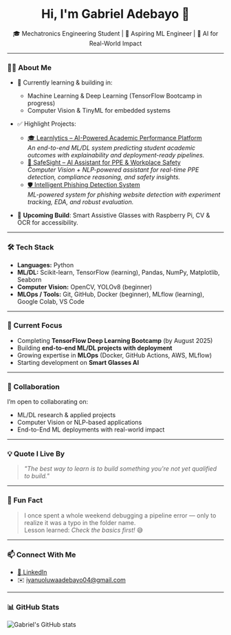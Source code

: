 <h1 align="center">Hi, I'm Gabriel Adebayo 👋</h1>

<p align="center">
  🎓 Mechatronics Engineering Student | 🤖 Aspiring ML Engineer | 🚀 AI for Real-World Impact
</p>

---

### 👨‍💻 About Me

- 🧠 Currently learning & building in:
  - Machine Learning & Deep Learning (TensorFlow Bootcamp in progress)
  - Computer Vision & TinyML for embedded systems
- ✅ Highlight Projects:
  - [🎓 Learnlytics – AI-Powered Academic Performance Platform](https://github.com/iyan-code/Learnlytics-AI-Powered-Academic-Performance-Platform)  
    *An end-to-end ML/DL system predicting student academic outcomes with explainability and deployment-ready pipelines.*
  - [🦺 SafeSight – AI Assistant for PPE & Workplace Safety](https://github.com/iyan-code/SafeSight-AI-Assistant)  
    *Computer Vision + NLP-powered assistant for real-time PPE detection, compliance reasoning, and safety insights.*
  - [🛡️ Intelligent Phishing Detection System](https://github.com/iyan-coder/Intelligent-Phishing-Detection-System)  
    *ML-powered system for phishing website detection with experiment tracking, EDA, and robust evaluation.*

- 🔭 **Upcoming Build**: Smart Assistive Glasses with Raspberry Pi, CV & OCR for accessibility.

---

### 🛠️ Tech Stack

- **Languages:** Python  
- **ML/DL:** Scikit-learn, TensorFlow (learning), Pandas, NumPy, Matplotlib, Seaborn  
- **Computer Vision:** OpenCV, YOLOv8 (beginner)  
- **MLOps / Tools:** Git, GitHub, Docker (beginner), MLflow (learning), Google Colab, VS Code  

---

### 🚀 Current Focus

- Completing **TensorFlow Deep Learning Bootcamp** (by August 2025)  
- Building **end-to-end ML/DL projects with deployment**  
- Growing expertise in **MLOps** (Docker, GitHub Actions, AWS, MLflow)  
- Starting development on **Smart Glasses AI**  

---

### 🤝 Collaboration

I’m open to collaborating on:
- ML/DL research & applied projects
- Computer Vision or NLP-based applications
- End-to-End ML deployments with real-world impact

---

### 💡 Quote I Live By

> *"The best way to learn is to build something you're not yet qualified to build."*

---

### 🎉 Fun Fact

> I once spent a whole weekend debugging a pipeline error — only to realize it was a typo in the folder name.  
> Lesson learned: *Check the basics first!* 😅

---

### 📫 Connect With Me

- [💼 LinkedIn](https://www.linkedin.com/in/gabriel-adebayo-2a0ba2281/)  
- ✉️ iyanuoluwaadebayo04@gmail.com  

---

### 📊 GitHub Stats

![Gabriel's GitHub stats](https://github-readme-stats.vercel.app/api?username=iyan-coder&show_icons=true&theme=tokyonight)


<!--
**iyan-coder/iyan-coder** is a ✨ _special_ ✨ repository because its `README.md` (this file) appears on your GitHub profile.

Here are some ideas to get you started:

- 🔭 I’m currently working on ...
- 🌱 I’m currently learning ...
- 👯 I’m looking to collaborate on ...
- 🤔 I’m looking for help with ...
- 💬 Ask me about ...
- 📫 How to reach me: ...
- 😄 Pronouns: ...
- ⚡ Fun fact: ...
-->
